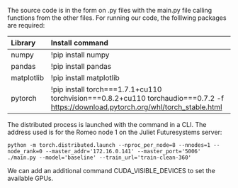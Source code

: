 The source code is in the form on .py files with the main.py file calling functions from the other files. For running our code, the folllwing packages are required:

| Library    | Install command                                                                                                                     |
| :----------|:------------------------------------------------------------------------------------------------------------------------------------|
| numpy      | !pip install numpy                                                                                                                  |
| pandas     | !pip install pandas                                                                                                                 |
| matplotlib | !pip install matplotlib                                                                                                             |
| pytorch    | !pip install torch===1.7.1+cu110 torchvision===0.8.2+cu110 torchaudio===0.7.2 -f https://download.pytorch.org/whl/torch_stable.html |

The distributed process is launched with the command in a CLI. The address used is for the Romeo node 1 on the Juliet Futuresystems server:

```python -m torch.distributed.launch --nproc_per_node=8 --nnodes=1 --node_rank=0 --master_addr='172.16.0.141' --master_port='5006' ./main.py --model='baseline' --train_url='train-clean-360'```

We can add an additional command CUDA_VISIBLE_DEVICES to set the available GPUs.

